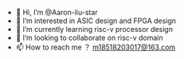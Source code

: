 - 👋 Hi, I’m @Aaron-liu-star
- 👀 I’m interested in ASIC design and FPGA design
- 🌱 I’m currently learning risc-v processor design
- 💞️ I’m looking to collaborate on risc-v domain
- 📫 How to reach me ？ m18518203017@163.com

<!---
Aaron-liu-star/Aaron-liu-star is a ✨ special ✨ repository because its `README.md` (this file) appears on your GitHub profile.
You can click the Preview link to take a look at your changes.
--->
